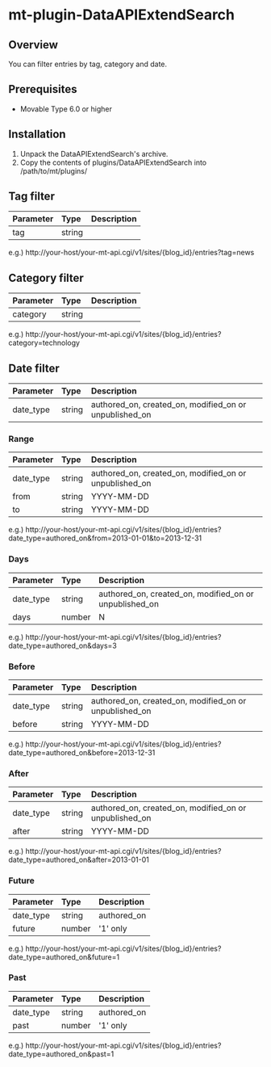 mt-plugin-DataAPIExtendSearch
=============================

## Overview

You can filter entries by tag, category and date.

## Prerequisites

* Movable Type 6.0 or higher

## Installation

1. Unpack the DataAPIExtendSearch's archive.
1. Copy the contents of plugins/DataAPIExtendSearch into /path/to/mt/plugins/

## Tag filter

| Parameter | Type | Description |
|:--|:--|:--|
| tag | string |  |

e.g.)
http://your-host/your-mt-api.cgi/v1/sites/{blog_id}/entries?tag=news

## Category filter

| Parameter | Type | Description |
|:--|:--|:--|
| category | string |  |

e.g.)
http://your-host/your-mt-api.cgi/v1/sites/{blog_id}/entries?category=technology

## Date filter

| Parameter | Type | Description |
|:--|:--|:--|
| date_type | string |  authored_on, created_on, modified_on or unpublished_on |

###  Range

| Parameter | Type | Description |
|:--|:--|:--|
| date_type | string |  authored_on, created_on, modified_on or unpublished_on |
| from | string | YYYY-MM-DD |
| to | string | YYYY-MM-DD |

e.g.)
http://your-host/your-mt-api.cgi/v1/sites/{blog_id}/entries?date_type=authored_on&from=2013-01-01&to=2013-12-31

###  Days

| Parameter | Type | Description |
|:--|:--|:--|
| date_type | string |  authored_on, created_on, modified_on or unpublished_on |
| days | number | N |

e.g.)
http://your-host/your-mt-api.cgi/v1/sites/{blog_id}/entries?date_type=authored_on&days=3

###  Before

| Parameter | Type | Description |
|:--|:--|:--|
| date_type | string |  authored_on, created_on, modified_on or unpublished_on |
| before | string | YYYY-MM-DD |

e.g.)
http://your-host/your-mt-api.cgi/v1/sites/{blog_id}/entries?date_type=authored_on&before=2013-12-31

###  After

| Parameter | Type | Description |
|:--|:--|:--|
| date_type | string |  authored_on, created_on, modified_on or unpublished_on |
| after | string | YYYY-MM-DD |

e.g.)
http://your-host/your-mt-api.cgi/v1/sites/{blog_id}/entries?date_type=authored_on&after=2013-01-01

###  Future

| Parameter | Type | Description |
|:--|:--|:--|
| date_type | string |  authored_on |
| future | number | '1' only |

e.g.)
http://your-host/your-mt-api.cgi/v1/sites/{blog_id}/entries?date_type=authored_on&future=1

###  Past

| Parameter | Type | Description |
|:--|:--|:--|
| date_type | string |  authored_on |
| past | number | '1' only |

e.g.)
http://your-host/your-mt-api.cgi/v1/sites/{blog_id}/entries?date_type=authored_on&past=1

